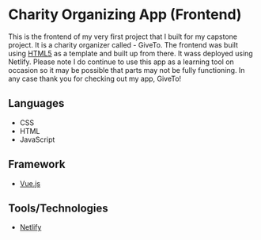 # Charity Organizing App (Frontend)

This is the frontend of my very first project that I built for my capstone project. It is a charity organizer called - GiveTo. The frontend was built using [HTML5](https://html5up.net/) as a template and built up from there. It wass deployed using Netlify. Please note I do continue to use this app as a learning tool on occasion so it may be possible that parts may not be fully functioning. In any case thank you for checking out my app, GiveTo!



## Languages
* CSS
* HTML
* JavaScript

## Framework
* [Vue.js](https://vuejs.org/)

## Tools/Technologies
* [Netlify](https://docs.netlify.com/core/overview/)





